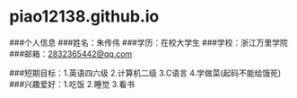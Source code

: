 # piao12138.github.io
###个人信息
###姓名：朱传伟
###学历：在校大学生
###学校：浙江万里学院
###邮箱：2832365442@qq.com

###短期目标：1.英语四六级
          2.计算机二级
          3.C语言
          4.学做菜(起码不能给饿死)
###兴趣爱好：1.吃饭
          2.睡觉
          3.看书
